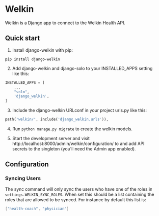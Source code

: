 # Welkin

Welkin is a Django app to connect to the Welkin Health API.

## Quick start

1. Install django-welkin with pip:

```
pip install django-welkin
```

2. Add django-welkin and django-solo to your INSTALLED_APPS setting like this:

```python
INSTALLED_APPS = [
    ...
    "solo",
    'django_welkin',
]
```

3. Include the django-welkin URLconf in your project urls.py like this:

```python
path('welkin/', include('django_welkin.urls')),
```

4. Run `python manage.py migrate` to create the welkin models.

5. Start the development server and visit http://localhost:8000/admin/welkin/configuration/
   to and add API secrets to the singleton (you'll need the Admin app enabled).

## Configuration

### Syncing Users
The sync command will only sync the users who have one of the roles in `settings.WELKIN_SYNC_ROLES`.
When set this should be a list containing the roles that are allowed to be synced.
For instance by default this list is:
```py
["health-coach", "physician"]
```
